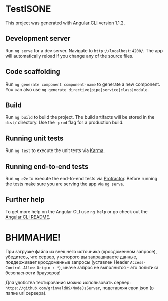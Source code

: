 # TestISONE

This project was generated with [Angular CLI](https://github.com/angular/angular-cli) version 1.1.2.

## Development server

Run `ng serve` for a dev server. Navigate to `http://localhost:4200/`. The app will automatically reload if you change any of the source files.

## Code scaffolding

Run `ng generate component component-name` to generate a new component. You can also use `ng generate directive|pipe|service|class|module`.

## Build

Run `ng build` to build the project. The build artifacts will be stored in the `dist/` directory. Use the `-prod` flag for a production build.

## Running unit tests

Run `ng test` to execute the unit tests via [Karma](https://karma-runner.github.io).

## Running end-to-end tests

Run `ng e2e` to execute the end-to-end tests via [Protractor](http://www.protractortest.org/).
Before running the tests make sure you are serving the app via `ng serve`.

## Further help

To get more help on the Angular CLI use `ng help` or go check out the [Angular CLI README](https://github.com/angular/angular-cli/blob/master/README.md).

# ВНИМАНИЕ!

При загрузке файла из внешнего источника (кросдоменном запросе), убедитесь, что сервер, у которого вы запрашиваете данные, поддерживает кросдоменные запросы (уставлен Header `Access-Control-Allow-Origin : *`), иначе запрос не выполнится - это политика безопасности браузеров! 

Для удобства тестирования можно использовать сервер: `https://github.com/grinvald89/NodeJsServer`, подставляя свои json (в папке url сервера).